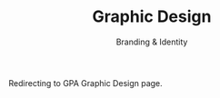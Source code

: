 ﻿---
layout: distill
title: Graphic Design
subtitle: Branding & Identity
description: 2016-2018 • 국제영재아카데미
logo: gpa-logo.png
img:
importance: 7
category: GPA
now: Yes

redirect: https://aaron.kr/content/about/teaching/
---

Redirecting to GPA Graphic Design page.
